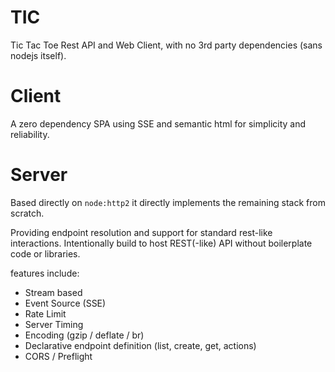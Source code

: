 # TIC

Tic Tac Toe Rest API and Web Client, with no 3rd party dependencies (sans nodejs itself).

# Client

A zero dependency SPA using SSE and semantic html for simplicity and reliability.

# Server

Based directly on `node:http2` it directly implements the remaining stack from scratch.

Providing endpoint resolution and support for standard rest-like interactions. Intentionally build to host REST(-like) API without boilerplate code or libraries.

features include:
- Stream based
- Event Source (SSE)
- Rate Limit
- Server Timing
- Encoding (gzip / deflate / br)
- Declarative endpoint definition (list, create, get, actions)
- CORS / Preflight

